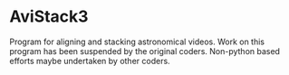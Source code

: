 # AviStack3
Program for aligning and stacking astronomical videos.
Work on this program has been suspended by the original coders.
Non-python based efforts maybe undertaken by other coders.
